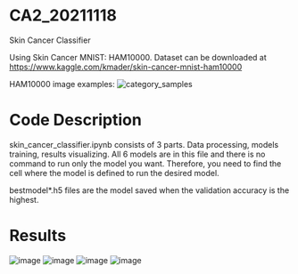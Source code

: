 # CA2_20211118

Skin Cancer Classifier

Using Skin Cancer MNIST: HAM10000. Dataset can be downloaded at https://www.kaggle.com/kmader/skin-cancer-mnist-ham10000

HAM10000 image examples:
![category_samples](https://user-images.githubusercontent.com/44110710/146600913-4ea212de-ebfe-40ed-b2a1-11d293389ad7.png)


# Code Description
skin_cancer_classifier.ipynb consists of 3 parts. Data processing, models training, results visualizing.
All 6 models are in this file and there is no command to run only the model you want. Therefore, you need to find the cell where the model is defined to run the desired model.

bestmodel*.h5 files are the model saved when the validation accuracy is the highest.

# Results
![image](https://user-images.githubusercontent.com/44110710/146601114-651513e4-388d-4e9e-ae46-f4ba0f8e245d.png)
![image](https://user-images.githubusercontent.com/44110710/146603704-28bd84af-cbcc-4ffe-a8e4-a2917e6190d3.png)
![image](https://user-images.githubusercontent.com/44110710/146603728-643c592e-9843-4517-8dab-37ae04e4fb7a.png)
![image](https://user-images.githubusercontent.com/44110710/146603720-baaa6d40-aa6c-4d66-afd6-e56e593d183c.png)

